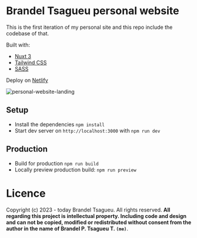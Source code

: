 # Brandel Tsagueu personal website

This is the first iteration of my personal site and this repo include the codebase of that.

Built with:
- [Nuxt 3](https://nuxt.com/)
- [Tailwind CSS](https://tailwindcss.com/)
- [SASS](https://sass-lang.com/)

Deploy on [Netlify](https://www.netlify.com/)


![personal-website-landing](https://github.com/Brandel-T/brandel-tsagueu/assets/85814091/38a94fcf-7e4a-445e-af4b-80219c5ec74f)

## Setup

- Install the dependencies `npm install`
- Start dev server on `http://localhost:3000` with `npm run dev`

## Production

- Build for production `npm run build`
- Locally preview production build: `npm run preview`

# Licence

Copyright (c) 2023 - today Brandel Tsagueu. All rights reserved.
**All regarding this project is intellectual property. Including code and design and can not be copied, modified or redistributed without consent from the author in the name of Brandel P. Tsagueu T. `(me)`**.
